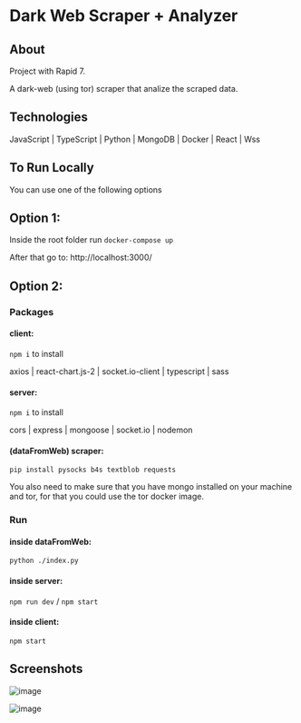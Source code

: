 # Dark Web Scraper + Analyzer

## About
Project with Rapid 7.

A dark-web (using tor) scraper that analize the scraped data.

## Technologies
JavaScript | TypeScript | Python | MongoDB | Docker | React | Wss

## To Run Locally
You can use one of the following options


## Option 1:
Inside the root folder run `docker-compose up`

After that go to: http://localhost:3000/


## Option 2:
### Packages
#### client:
`npm i` to install

axios | react-chart.js-2 | socket.io-client | typescript | sass
#### server:
`npm i` to install

cors | express | mongoose | socket.io | nodemon
#### (dataFromWeb) scraper:
`pip install pysocks b4s textblob requests`

You also need to make sure that you have mongo installed on your machine and tor, for that you could use the tor docker image.

### Run
#### inside dataFromWeb:
`python ./index.py`
#### inside server:
`npm run dev` / `npm start`
#### inside client:
`npm start`

## Screenshots
![image](https://user-images.githubusercontent.com/97836572/192980076-6f660fdb-13d3-4bf2-ad74-98f50fbfd7f9.png)

![image](https://user-images.githubusercontent.com/97836572/192980312-82160853-4271-4158-aea7-38515e339e5f.png)


